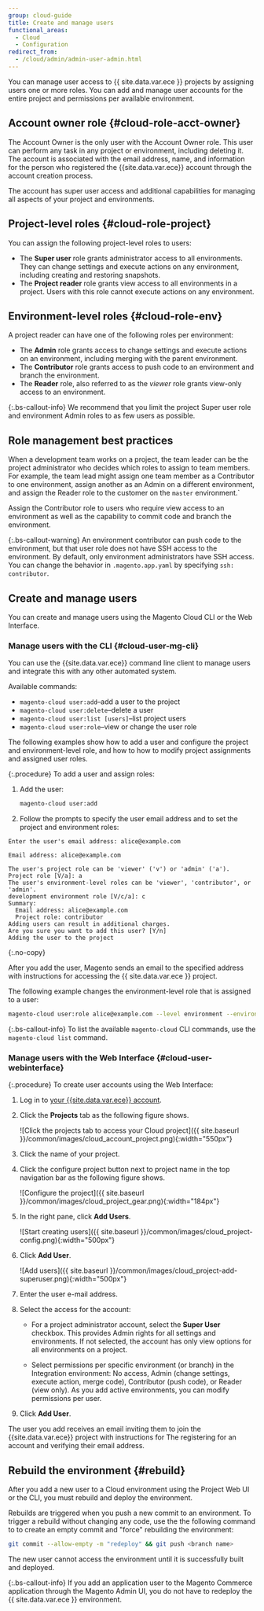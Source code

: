```yaml
---
group: cloud-guide
title: Create and manage users
functional_areas:
  - Cloud
  - Configuration
redirect_from:
  - /cloud/admin/admin-user-admin.html
---
```


You can manage user access to {{ site.data.var.ece }} projects by assigning users one or more roles. You can add and manage user accounts for the entire project and permissions per available environment.

## Account owner role {#cloud-role-acct-owner}

The Account Owner is the only user with the Account Owner role. This user can perform any task in any project or environment, including deleting it. The account is associated with the email address, name, and information for the person who registered the {{site.data.var.ece}} account through the account creation process.

The account has super user access and additional capabilities for managing all aspects of your project and environments.

## Project-level roles {#cloud-role-project}

You can assign the following project-level roles to users:

-  The **Super user** role grants administrator access to all environments. They can change settings and execute actions on any environment, including creating and restoring snapshots.
-  The **Project reader** role grants view access to all environments in a project. Users with this role cannot execute actions on any environment.

## Environment-level roles {#cloud-role-env}

A project reader can have one of the following roles per environment:

-  The **Admin** role grants access to change settings and execute actions on an environment, including merging with the parent environment.
-  The **Contributor** role grants access to push code to an environment and branch the environment.
-  The **Reader** role, also referred to as the _viewer_ role grants view-only access to an environment.

{:.bs-callout-info}
We recommend that you limit the project Super user role and environment Admin roles to as few users as possible.

## Role management best practices

When a development team works on a project, the team leader can be the project administrator who decides which roles to assign to team members. For example, the team lead might assign one team member as a Contributor to one environment, assign another as an Admin on a different environment, and assign the Reader role to the customer on the `master` environment.`

Assign the Contributor role to users who require view access to an environment as well as the capability to commit code and branch the environment.

{:.bs-callout-warning}
An environment contributor can push code to the environment, but that user role does not have SSH access to the environment. By default, only environment administrators have SSH access. You can change the behavior in `.magento.app.yaml` by specifying `ssh: contributor`.

## Create and manage users

You can create and manage users using the Magento Cloud CLI or the Web Interface.

### Manage users with the CLI {#cloud-user-mg-cli}

You can use the {{site.data.var.ece}} command line client to manage users and integrate this with any other automated system.

Available commands:

-  `magento-cloud user:add`–add a user to the project
-  `magento-cloud user:delete`–delete a user
-  `magento-cloud user:list [users]`–list project users
-  `magento-cloud user:role`–view or change the user role

The following examples show how to add a user and configure the project and environment-level role, and how to how to modify project assignments and assigned user roles.

{:.procedure}
To add a user and assign roles:

1. Add the user:

   ```bash
   magento-cloud user:add
   ```

1. Follow the prompts to specify the user email address and to set the project and environment roles:

  ```terminal
  Enter the user's email address: alice@example.com

  Email address: alice@example.com

  The user's project role can be 'viewer' ('v') or 'admin' ('a').
  Project role [V/a]: a
  The user's environment-level roles can be 'viewer', 'contributor', or 'admin'.
  development environment role [V/c/a]: c
  Summary:
    Email address: alice@example.com
    Project role: contributor
  Adding users can result in additional charges.
  Are you sure you want to add this user? [Y/n]
  Adding the user to the project
  ```
  {:.no-copy}

  After you add the user, Magento sends an email to the specified address with instructions for accessing the {{ site.data.var.ece }} project.

The following example changes the environment-level role that is assigned to a user:

```bash
magento-cloud user:role alice@example.com --level environment --environment development --role admin
```

{:.bs-callout-info}
To list the available `magento-cloud` CLI commands, use the `magento-cloud list` command.

### Manage users with the Web Interface {#cloud-user-webinterface}

{:.procedure}
To create user accounts using the Web Interface:

1. Log in to [your {{site.data.var.ece}} account](https://accounts.magento.cloud).

1. Click the **Projects** tab as the following figure shows.

   ![Click the projects tab to access your Cloud project]({{ site.baseurl }}/common/images/cloud_account_project.png){:width="550px"}

1. Click the name of your project.

1. Click the configure project button next to project name in the top navigation bar as the following figure shows.

   ![Configure the project]({{ site.baseurl }}/common/images/cloud_project_gear.png){:width="184px"}

1. In the right pane, click **Add Users**.

   ![Start creating users]({{ site.baseurl }}/common/images/cloud_project-config.png){:width="500px"}

1. Click **Add User**.

   ![Add users]({{ site.baseurl }}/common/images/cloud_project-add-superuser.png){:width="500px"}

1. Enter the user e-mail address.

1. Select the access for the account:

   -  For a project administrator account, select the **Super User** checkbox. This provides Admin rights for all settings and environments. If not selected, the account has only view options for all environments on a project.

   -  Select permissions per specific environment (or branch) in the Integration environment: No access, Admin (change settings, execute action, merge code), Contributor (push code), or Reader (view only). As you add active environments, you can modify permissions per user.

1. Click **Add User**.

The user you add receives an email inviting them to join the {{site.data.var.ece}} project with instructions for The registering for an account and verifying their email address.

## Rebuild the environment {#rebuild}

After you add a new user to a Cloud environment using the Project Web UI or the CLI, you must rebuild and deploy the environment.

Rebuilds are triggered when you push a new commit to an environment. To trigger a rebuild without changing any code, use the the following command to to create an empty commit and "force" rebuilding the environment:

```bash
git commit --allow-empty -m "redeploy" && git push <branch name>
```

The new user cannot access the environment until it is successfully built and deployed.

{:.bs-callout-info}
If you add an application user to the Magento Commerce application through the Magento Admin UI, you do not have to redeploy the {{ site.data.var.ece }} environment.
